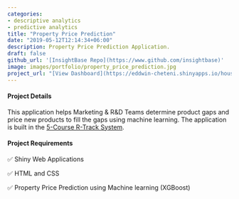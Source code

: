 ```yaml
---
categories:
- descriptive analytics
- predictive analytics
title: "Property Price Prediction"
date: "2019-05-12T12:14:34+06:00"
description: Property Price Prediction Application.
draft: false
github_url: '[InsightBase Repo](https://www.github.com/insightbase)'
image: images/portfolio/property_price_prediction.jpg
project_url: "[View Dashboard](https://eddwin-cheteni.shinyapps.io/house-price-prediction/)"
---
```



#### Project Details

This application helps Marketing & R&D Teams determine product gaps and price new products to fill the gaps using machine learning. The application is built in the [5-Course R-Track System](https://university.business-science.io/p/5-course-bundle-machine-learning-web-apps-time-series).

#### Project Requirements

✅ Shiny Web Applications

✅ HTML and CSS

✅ Property Price Prediction using Machine learning (XGBoost)
